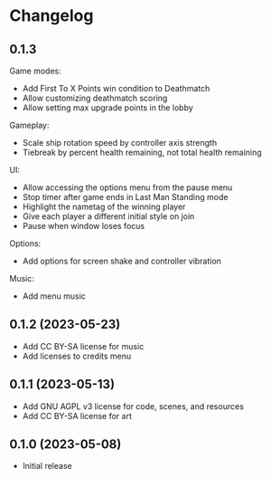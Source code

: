 # Changelog

## 0.1.3

Game modes:

- Add First To X Points win condition to Deathmatch
- Allow customizing deathmatch scoring
- Allow setting max upgrade points in the lobby

Gameplay:

- Scale ship rotation speed by controller axis strength
- Tiebreak by percent health remaining, not total health remaining

UI:

- Allow accessing the options menu from the pause menu
- Stop timer after game ends in Last Man Standing mode
- Highlight the nametag of the winning player
- Give each player a different initial style on join
- Pause when window loses focus

Options:

- Add options for screen shake and controller vibration

Music:

- Add menu music

## 0.1.2 (2023-05-23)

- Add CC BY-SA license for music
- Add licenses to credits menu

## 0.1.1 (2023-05-13)

- Add GNU AGPL v3 license for code, scenes, and resources
- Add CC BY-SA license for art

## 0.1.0 (2023-05-08)

- Initial release
